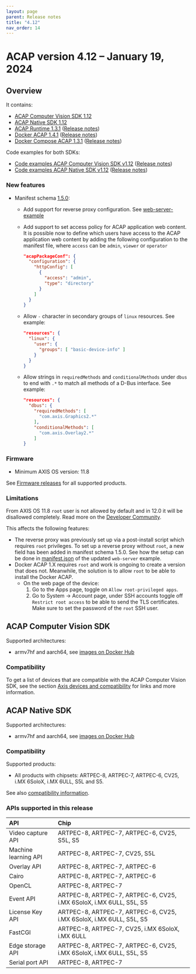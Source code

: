```yaml
---
layout: page
parent: Release notes
title: "4.12"
nav_order: 14
---
```


# ACAP version 4.12 – January 19, 2024

## Overview

It contains:

- [ACAP Computer Vision SDK 1.12](#acap-computer-vision-sdk)
- [ACAP Native SDK 1.12](#acap-native-sdk)
- [ACAP Runtime 1.3.1](https://github.com/AxisCommunications/acap-runtime/tree/1.3.1)
  ([Release notes](https://github.com/AxisCommunications/acap-runtime/releases/tag/1.3.1))
- [Docker ACAP 1.4.1](https://github.com/AxisCommunications/docker-acap/tree/1.4.1)
  ([Release notes](https://github.com/AxisCommunications/docker-acap/releases/tag/1.4.1))
- [Docker Compose ACAP 1.3.1](https://github.com/AxisCommunications/docker-compose-acap/tree/1.3.1)
  ([Release notes](https://github.com/AxisCommunications/docker-compose-acap/releases/tag/1.3.1))

Code examples for both SDKs:

- [Code examples ACAP Computer Vision SDK v1.12](https://github.com/AxisCommunications/acap-computer-vision-sdk-examples/tree/v1.12)
  ([Release notes](https://github.com/AxisCommunications/acap-computer-vision-sdk-examples/releases/tag/v1.12))
- [Code examples ACAP Native SDK v1.12](https://github.com/AxisCommunications/acap-native-sdk-examples/tree/v1.12)
  ([Release notes](https://github.com/AxisCommunications/acap-native-sdk-examples/releases/tag/v1.12))

### New features

- Manifest schema [1.5.0](../develop/manifest-schemas/schema-field-descriptions-v1.5.0):
  - Add support for reverse proxy configuration. See [web-server-example](https://github.com/AxisCommunications/acap-native-sdk-examples/blob/main/web-server/app/manifest.json)

  - Add support to set access policy for ACAP application web content.\
  It is possible now to define which users have access to the ACAP application web content by adding the following configuration to the manifest file, where `access` can be `admin`, `viewer` or `operator`

     ```json
     "acapPackageConf": {
       "configuration": {
         "httpConfig": [
           {
             "access": "admin",
             "type": "directory"
           }
         ]
       }
     }
     ```

  - Allow `-` character in secondary groups of `linux` resources. See example:

     ```json
     "resources": {
       "linux": {
         "user": {
           "groups": [ "basic-device-info" ]
         }
       }
     }
     ```

  - Allow strings in `requiredMethods` and `conditionalMethods` under `dbus` to end with `.*` to match all methods of a D-Bus interface. See example:

     ```json
     "resources": {
       "dbus": {
         "requiredMethods": [
           "com.axis.Graphics2.*"
         ],
         "conditionalMethods": [
           "com.axis.Overlay2.*"
         ]
     }
     ```

### Firmware

- Minimum AXIS OS version: 11.8

See [Firmware releases](https://www.axis.com/support/firmware) for all supported products.

### Limitations

From AXIS OS 11.8 `root` user is not allowed by default and in 12.0 it will be disallowed completely. Read more on the [Developer Community](https://www.axis.com/developer-community/news/axis-os-root-acap-signing).

This affects the following features:

- The reverse proxy was previously set up via a post-install script which requires `root` privileges. To set up a reverse proxy without `root`, a new field has been added in manifest schema 1.5.0. See how the setup can be done in [manifest.json](https://github.com/AxisCommunications/acap-native-sdk-examples/blob/main/web-server/app/manifest.json) of the updated `web-server` example.
- Docker ACAP 1.X requires `root` and work is ongoing to create a version that does not. Meanwhile, the solution is to allow `root` to be able to install the Docker ACAP.
  - On the web page of the device:
    1. Go to the Apps page, toggle on `Allow root-privileged apps`.
    2. Go to System -> Account page, under SSH accounts toggle off `Restrict root access` to be able to send the TLS certificates. Make sure to set the password of the `root` SSH user.

## ACAP Computer Vision SDK

Supported architectures:

- armv7hf and aarch64, see [images on Docker Hub](https://hub.docker.com/r/axisecp/acap-computer-vision-sdk)

### Compatibility

To get a list of devices that are compatible with the ACAP Computer Vision SDK, see the section [Axis devices and compatibility](../axis-devices-and-compatibility/index#acap-computer-vision-sdk-hardware-compatibility) for links and more information.

## ACAP Native SDK

Supported architectures:

- armv7hf and aarch64, see [images on Docker Hub](https://hub.docker.com/r/axisecp/acap-native-sdk)

### Compatibility

Supported products:

- All products with chipsets: ARTPEC-8, ARTPEC-7, ARTPEC-6, CV25, i.MX 6SoloX, i.MX 6ULL, S5L and S5.

See also [compatibility information](../axis-devices-and-compatibility).

### APIs supported in this release

API                  | Chip
:--                  | :--
Video capture API    | ARTPEC-8, ARTPEC-7, ARTPEC-6, CV25, S5L, S5
Machine learning API | ARTPEC-8, ARTPEC-7, CV25, S5L
Overlay API          | ARTPEC-8, ARTPEC-7, ARTPEC-6
Cairo                | ARTPEC-8, ARTPEC-7, ARTPEC-6
OpenCL               | ARTPEC-8, ARTPEC-7
Event API            | ARTPEC-8, ARTPEC-7, ARTPEC-6, CV25, i.MX 6SoloX, i.MX 6ULL, S5L, S5
License Key API      | ARTPEC-8, ARTPEC-7, ARTPEC-6, CV25, i.MX 6SoloX, i.MX 6ULL, S5L, S5
FastCGI              | ARTPEC-8, ARTPEC-7, CV25, i.MX 6SoloX, i.MX 6ULL
Edge storage API     | ARTPEC-8, ARTPEC-7, ARTPEC-6, CV25, i.MX 6SoloX, i.MX 6ULL, S5L, S5
Serial port API      | ARTPEC-8, ARTPEC-7
